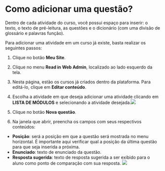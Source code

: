 # Como adicionar uma questão?

Dentro de cada atividade do curso, você possui espaço para inserir: o texto, o texto de pré-leitura, as questões e o dicionário (com uma divisão de glossário e palavras função).

Para adicionar uma atividade em um curso já existe, basta realizar os seguintes passos:

1. Clique no botão **Meu Site**.

2. Clique no menu **Read in Web Admin**, localizado ao lado esquerdo da tela.

3. Nesta página, estão os cursos já criados dentro da plataforma. Para editá-lo, clique em **Editar conteúdo**.

4. Escolha a atividade em que deseja adicionar uma atividade clicando em **LISTA DE MÓDULOS** e selecionando a atividade desejada.![](https://raw.githubusercontent.com/mupi/readinweb-docs/master/images/select-act.png)

5. Clique no botão **Nova questão**.
6. Na janela que abrir, preencha os campos com seus respectivos conteúdos:
  * **Posição**: será a posição em que a questão será mostrada no menu horizontal. É importante aqui verificar qual a posição da última questão para que seja inserida a próxima.
  * **Enunciado**: texto de enunciado da questão. 
  * **Resposta sugerida**: texto de resposta sugerida a ser exibido para o aluno como ponto de comparação com sua resposta.
  ![](https://raw.githubusercontent.com/mupi/readinweb-docs/master/images/add-question.png)
